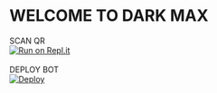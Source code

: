 <h1 color="purple">WELCOME TO DARK MAX</h1>

SCAN QR<br>
[![Run on Repl.it](https://repl.it/badge/github/quiec/whatsasena)](https://replit.com/@Timasha2/DARK-MAX-QR-1?v=1)
<br>
<br>
DEPLOY BOT<br>
 [![Deploy](https://www.herokucdn.com/deploy/button.svg)](https://heroku.com/deploy?template=https://github.com/ChamodKeshan/Hashzi-X)
